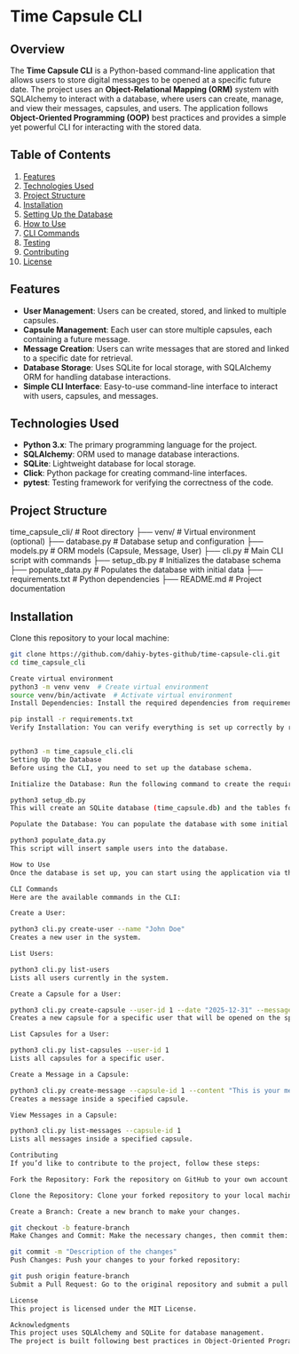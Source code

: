 # Time Capsule CLI

## Overview
The **Time Capsule CLI** is a Python-based command-line application that allows users to store digital messages to be opened at a specific future date. The project uses an **Object-Relational Mapping (ORM)** system with SQLAlchemy to interact with a database, where users can create, manage, and view their messages, capsules, and users. The application follows **Object-Oriented Programming (OOP)** best practices and provides a simple yet powerful CLI for interacting with the stored data.

## Table of Contents
1. [Features](#features)
2. [Technologies Used](#technologies-used)
3. [Project Structure](#project-structure)
4. [Installation](#installation)
5. [Setting Up the Database](#setting-up-the-database)
6. [How to Use](#how-to-use)
7. [CLI Commands](#cli-commands)
8. [Testing](#testing)
9. [Contributing](#contributing)
10. [License](#license)

## Features
- **User Management**: Users can be created, stored, and linked to multiple capsules.
- **Capsule Management**: Each user can store multiple capsules, each containing a future message.
- **Message Creation**: Users can write messages that are stored and linked to a specific date for retrieval.
- **Database Storage**: Uses SQLite for local storage, with SQLAlchemy ORM for handling database interactions.
- **Simple CLI Interface**: Easy-to-use command-line interface to interact with users, capsules, and messages.

## Technologies Used
- **Python 3.x**: The primary programming language for the project.
- **SQLAlchemy**: ORM used to manage database interactions.
- **SQLite**: Lightweight database for local storage.
- **Click**: Python package for creating command-line interfaces.
- **pytest**: Testing framework for verifying the correctness of the code.

## Project Structure
time_capsule_cli/ # Root directory ├── venv/ # Virtual environment (optional) ├── database.py # Database setup and configuration ├── models.py # ORM models (Capsule, Message, User) ├── cli.py # Main CLI script with commands ├── setup_db.py # Initializes the database schema ├── populate_data.py # Populates the database with initial data ├── requirements.txt # Python dependencies ├── README.md # Project documentation


 ## Installation  
 
Clone this repository to your local machine:  

```bash
git clone https://github.com/dahiy-bytes-github/time-capsule-cli.git
cd time_capsule_cli

Create virtual environment
python3 -m venv venv  # Create virtual environment
source venv/bin/activate  # Activate virtual environment
Install Dependencies: Install the required dependencies from requirements.txt:

pip install -r requirements.txt
Verify Installation: You can verify everything is set up correctly by running the following:


python3 -m time_capsule_cli.cli
Setting Up the Database
Before using the CLI, you need to set up the database schema.

Initialize the Database: Run the following command to create the required tables in the database:

python3 setup_db.py
This will create an SQLite database (time_capsule.db) and the tables for Users, Capsules, and Messages.

Populate the Database: You can populate the database with some initial data using:

python3 populate_data.py
This script will insert sample users into the database.

How to Use
Once the database is set up, you can start using the application via the command line. The main interface is built using Click, which provides commands to manage users, capsules, and messages.

CLI Commands
Here are the available commands in the CLI:

Create a User:

python3 cli.py create-user --name "John Doe"
Creates a new user in the system.

List Users:

python3 cli.py list-users
Lists all users currently in the system.

Create a Capsule for a User:

python3 cli.py create-capsule --user-id 1 --date "2025-12-31" --message "Open this in one year."
Creates a new capsule for a specific user that will be opened on the specified date.

List Capsules for a User:

python3 cli.py list-capsules --user-id 1
Lists all capsules for a specific user.

Create a Message in a Capsule:

python3 cli.py create-message --capsule-id 1 --content "This is your message."
Creates a message inside a specified capsule.

View Messages in a Capsule:

python3 cli.py list-messages --capsule-id 1
Lists all messages inside a specified capsule.

Contributing
If you’d like to contribute to the project, follow these steps:

Fork the Repository: Fork the repository on GitHub to your own account.

Clone the Repository: Clone your forked repository to your local machine.

Create a Branch: Create a new branch to make your changes.

git checkout -b feature-branch
Make Changes and Commit: Make the necessary changes, then commit them:

git commit -m "Description of the changes"
Push Changes: Push your changes to your forked repository:

git push origin feature-branch
Submit a Pull Request: Go to the original repository and submit a pull request for review.

License
This project is licensed under the MIT License.

Acknowledgments
This project uses SQLAlchemy and SQLite for database management.
The project is built following best practices in Object-Oriented Programming (OOP) in Python.

